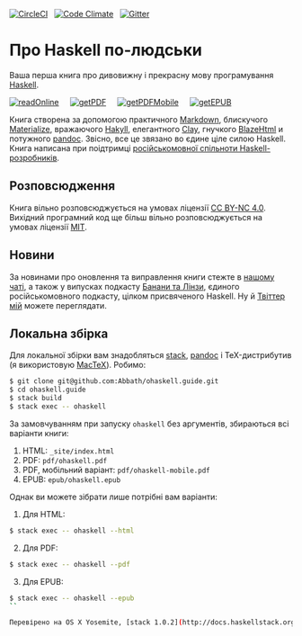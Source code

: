 [![CircleCI](https://circleci.com/gh/denisshevchenko/ohaskell.guide.svg?style=shield&circle-token=42b4b253957b4896ad05759fce3a7ae576ac8a72)](https://circleci.com/gh/denisshevchenko/ohaskell.guide)&nbsp;&nbsp;&nbsp;[![Code Climate](https://codeclimate.com/github/denisshevchenko/ohaskell.guide/badges/gpa.svg)](https://codeclimate.com/github/denisshevchenko/ohaskell.guide)&nbsp;&nbsp;&nbsp;[![Gitter](https://img.shields.io/gitter/room/nwjs/nw.js.svg)](https://gitter.im/denisshevchenko/ohaskell-book)

# Про Haskell по-людськи

Ваша перша книга про дивовижну і прекрасну мову програмування [Haskell](https://www.haskell.org/).

[![readOnline](https://img.shields.io/badge/read-online-blue.svg)](http://www.ohaskell.guide/init.html)&nbsp;&nbsp;&nbsp;&nbsp;&nbsp;[![getPDF](https://img.shields.io/badge/get-PDF-red.svg)](https://github.com/denisshevchenko/ohaskell.guide/blob/master/pdf/ohaskell.pdf?raw=true)&nbsp;&nbsp;&nbsp;&nbsp;&nbsp;[![getPDFMobile](https://img.shields.io/badge/get-PDF%20mobile-orange.svg)](https://github.com/denisshevchenko/ohaskell.guide/blob/master/pdf/ohaskell-mobile.pdf?raw=true)&nbsp;&nbsp;&nbsp;&nbsp;&nbsp;[![getEPUB](https://img.shields.io/badge/get-EPUB-green.svg)](https://github.com/denisshevchenko/ohaskell.guide/blob/master/epub/ohaskell.epub?raw=true)

Книга створена за допомогою практичного [Markdown](https://help.github.com/categories/writing-on-github/), блискучого [Materialize](http://materializecss.com/), вражаючого [Hakyll](https://jaspervdj.be/hakyll/), елегантного [Clay](http://fvisser.nl/clay/), гнучкого [BlazeHtml](https://jaspervdj.be/blaze/) и потужного [pandoc](http://pandoc.org/). Звісно, все це звязано во єдине ціле силою Haskell. Книга написана при поідтримці [російськомовної спільноти Haskell-розробників](http://ruhaskell.org/).

## Розповсюдження

Книга вільно розповсюджується на умовах ліцензії [CC BY-NC 4.0](http://creativecommons.org/licenses/by-nc/4.0/deed.ru). Вихідний програмний код ще більш вільно розповсюджується на умовах ліцензії [MIT](https://opensource.org/licenses/MIT).

## Новини

За новинами про оновлення та виправлення книги стежте в [нашому чаті](https://gitter.im/denisshevchenko/ohaskell-book), а також у випусках подкасту [Банани та Лінзи](http://bananasandlenses.net/), єдиного російськомовного подкасту, цілком присвяченого Haskell. Ну й [Твіттер мій](https://twitter.com/dshevchenko_biz) можете переглядати.

## Локальна збірка

Для локальної збірки вам знадобляться [stack](http://docs.haskellstack.org/en/stable/README/), [pandoc](http://pandoc.org/) і TeX-дистрибутив (я використовую [MacTeX](https://tug.org/mactex/)). Робимо:

```bash
$ git clone git@github.com:Abbath/ohaskell.guide.git
$ cd ohaskell.guide
$ stack build
$ stack exec -- ohaskell
```

За замовчуванням при запуску `ohaskell` без аргументів, збираються всі варіанти книги:

1. HTML: `_site/index.html`
2. PDF: `pdf/ohaskell.pdf`
3. PDF, мобільний варіант: `pdf/ohaskell-mobile.pdf`
4. EPUB: `epub/ohaskell.epub`

Однак ви можете зібрати лише потрібні вам варіанти:

1. Для HTML:

```bash
$ stack exec -- ohaskell --html
```

2. Для PDF:

```bash
$ stack exec -- ohaskell --pdf
```

3. Для EPUB:

```bash
$ stack exec -- ohaskell --epub
``

Перевірено на OS X Yosemite, [stack 1.0.2](http://docs.haskellstack.org/en/stable/README/), [pandoc 1.15.2.1](https://github.com/jgm/pandoc/releases/tag/1.15.2) та [LTS Haskell 5.5](https://www.stackage.org/lts-5.5).
